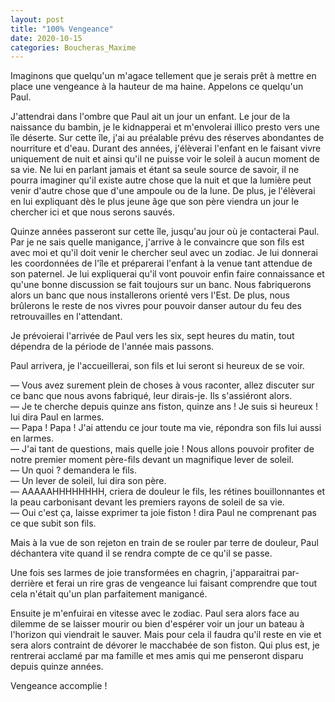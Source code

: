 ```yaml
---
layout: post
title: "100% Vengeance"
date: 2020-10-15
categories: Boucheras_Maxime
---
```


Imaginons que quelqu'un m'agace tellement que je serais prêt à mettre en place une vengeance à la hauteur de ma haine. Appelons ce quelqu'un Paul.

J'attendrai dans l'ombre que Paul ait un jour un enfant. Le jour de la naissance du bambin, je le kidnapperai et m'envolerai illico presto vers une île déserte. Sur cette île, j'ai au préalable prévu des réserves abondantes de nourriture et d'eau. Durant des années, j'élèverai l'enfant en le faisant vivre uniquement de nuit et ainsi qu'il ne puisse voir le soleil à aucun moment de sa vie. Ne lui en parlant jamais et étant sa seule source de savoir, il ne pourra imaginer qu'il existe autre chose que la nuit et que la lumière peut venir d'autre chose que d'une ampoule ou de la lune. De plus, je l'élèverai en lui expliquant dès le plus jeune âge que son père viendra un jour le chercher ici et que nous serons sauvés.

Quinze années passeront sur cette île, jusqu'au jour où je contacterai Paul. Par je ne sais quelle manigance, j'arrive à le convaincre que son fils est avec moi et qu'il doit venir le chercher seul avec un zodiac. Je lui donnerai les coordonnées de l'île et préparerai l'enfant à la venue tant attendue de son paternel. Je lui expliquerai qu'il vont pouvoir enfin faire connaissance et qu'une bonne discussion se fait toujours sur un banc. Nous fabriquerons alors un banc que nous installerons orienté vers l'Est. De plus, nous brûlerons le reste de nos vivres pour pouvoir danser autour du feu des retrouvailles en l'attendant.

Je prévoierai l'arrivée de Paul vers les six, sept heures du matin, tout dépendra de la période de l'année mais passons.
 
Paul arrivera, je l'accueillerai, son fils et lui seront si heureux de se voir.

— Vous avez surement plein de choses à vous raconter, allez discuter sur ce banc que nous avons fabriqué, leur dirais-je.
Ils s'assiéront alors.  
— Je te cherche depuis quinze ans fiston, quinze ans ! Je suis si heureux ! lui dira Paul en larmes.  
— Papa ! Papa ! J'ai attendu ce jour toute ma vie, répondra son fils lui aussi en larmes.  
— J'ai tant de questions, mais quelle joie ! Nous allons pouvoir profiter de notre premier moment père-fils devant un magnifique lever de soleil.  
— Un quoi ? demandera le fils.  
— Un lever de soleil, lui dira son père.  
— AAAAAHHHHHHHH, criera de douleur le fils, les rétines bouillonnantes et la peau carbonisant devant les premiers rayons de soleil de sa vie.  
— Oui c'est ça, laisse exprimer ta joie fiston ! dira Paul ne comprenant pas ce que subit son fils.

Mais à la vue de son rejeton en train de se rouler par terre de douleur, Paul déchantera vite quand il se rendra compte de ce qu'il se passe.
 
Une fois ses larmes de joie transformées en chagrin, j'apparaitrai par-derrière et ferai un rire gras de vengeance lui faisant comprendre que tout cela n'était qu'un plan parfaitement manigancé.

Ensuite je m'enfuirai en vitesse avec le zodiac. Paul sera alors face au dilemme de se laisser mourir ou bien d'espérer voir un jour un bateau à l'horizon qui viendrait le sauver. Mais pour cela il faudra qu'il reste en vie et sera alors contraint de dévorer le macchabée de son fiston. Qui plus est, je rentrerai acclamé par ma famille et mes amis qui me penseront disparu depuis quinze années.

Vengeance accomplie !

